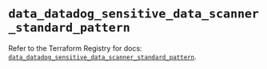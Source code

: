 # `data_datadog_sensitive_data_scanner_standard_pattern`

Refer to the Terraform Registry for docs: [`data_datadog_sensitive_data_scanner_standard_pattern`](https://registry.terraform.io/providers/datadog/datadog/3.51.0/docs/data-sources/sensitive_data_scanner_standard_pattern).
